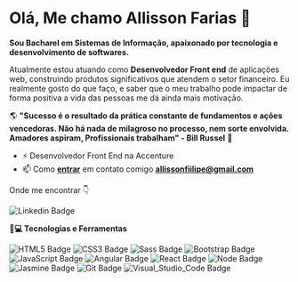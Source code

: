 # Olá, Me chamo Allisson Farias 👋

**Sou Bacharel em Sistemas de Informação, apaixonado por tecnologia e desenvolvimento de softwares.**

Atualmente estou atuando como **Desenvolvedor Front end** de aplicações web, construindo produtos significativos que atendem o setor financeiro. Eu realmente gosto do que faço, e saber que o meu trabalho pode impactar de forma positiva a vida das pessoas me dá ainda mais motivação.

   🌎 **"Sucesso é o resultado da prática constante de fundamentos e ações vencedoras. Não há nada de milagroso no processo, nem sorte envolvida. Amadores aspiram, Profissionais trabalham" - Bill Russel** 🧠


- ⚡ Desenvolvedor Front End na Accenture
- 📫 Como **[entrar](mailto:allissonfiilipe@gmail.com)** em contato comigo **[allissonfiilipe@gmail.com](mailto:allissonfiilipe@gmail.com)**


 Onde me encontrar  👇
 
![Linkedin Badge](https://img.shields.io/badge/LinkedIn-0077B5?style=for-the-badge&logo=linkedin&logoColor=white&link=https://www.linkedin.com/in/allisson-farias/)

**🚀💻 Tecnologias e Ferramentas**

![HTML5 Badge](https://img.shields.io/badge/HTML5-E34F26?style=for-the-badge&logo=html5&logoColor=white) ![CSS3 Badge](https://img.shields.io/badge/CSS3-1572B6?style=for-the-badge&logo=css3&logoColor=white) ![Sass Badge](https://img.shields.io/badge/Sass-CC6699?style=for-the-badge&logo=sass&logoColor=white) ![Bootstrap Badge](https://img.shields.io/badge/Bootstrap-563D7C?style=for-the-badge&logo=bootstrap&logoColor=white) ![JavaScript Badge](https://img.shields.io/badge/JavaScript-F7DF1E?style=for-the-badge&logo=javascript&logoColor=black) ![Angular Badge](https://img.shields.io/badge/Angular-20232A?style=for-the-badge&logo=angular&logoColor=red) ![React Badge](https://img.shields.io/badge/React-20232A?style=for-the-badge&logo=react&logoColor=61DAFB) ![Node Badge](https://img.shields.io/badge/Node.js-43853D?style=for-the-badge&logo=node.js&logoColor=white) ![Jasmine Badge](https://img.shields.io/badge/Jasmine-20232A?style=for-the-badge&logo=jasmine&logoColor=ff69b4) ![Git Badge](https://img.shields.io/badge/Git-F05032?style=for-the-badge&logo=git&logoColor=white) ![Visual_Studio_Code Badge](https://img.shields.io/badge/Visual_Studio_Code-0078D4?style=for-the-badge&logo=visual%20studio%20code&logoColor=white`)
